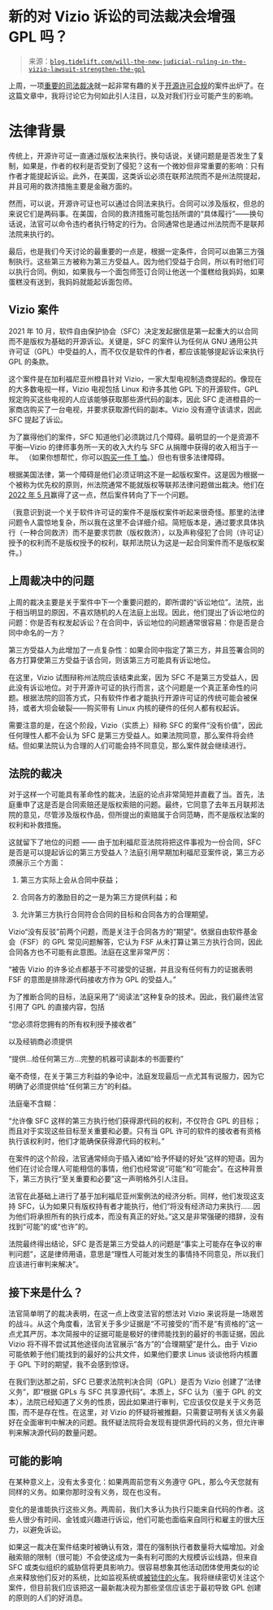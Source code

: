 <!--yml

category: 未分类

date: 2024-05-27 14:58:58

-->

# 新的对 Vizio 诉讼的司法裁决会增强 GPL 吗？

> 来源：[`blog.tidelift.com/will-the-new-judicial-ruling-in-the-vizio-lawsuit-strengthen-the-gpl`](https://blog.tidelift.com/will-the-new-judicial-ruling-in-the-vizio-lawsuit-strengthen-the-gpl)

上周，一项[重要的司法裁决](https://sfconservancy.org/docs/Order_Denying_Vizio_Motion_for_Summary_Judgement_12-29-23.pdf)就一起非常有趣的关于[开源许可合规](https://tidelift.com/subscription/video/open-source-licenses)的案件出炉了。在这篇文章中，我将讨论它为何如此引人注目，以及对我们行业可能产生的影响。

# 法律背景

传统上，开源许可证一直通过版权法来执行。换句话说，关键问题是是否发生了复制，如果是，作者的权利是否受到了侵犯？这有一个微妙但非常重要的影响：只有作者才能提起诉讼。此外，在美国，这类诉讼必须在联邦法院而不是州法院提起，并且可用的救济措施主要是金融方面的。

然而，可以说，开源许可证也可以通过合同法来执行。合同可以涉及版权，但总的来说它们是两码事。在美国，合同的救济措施可能包括所谓的“具体履行”——换句话说，法官可以命令违约者执行特定的行为。合同通常也是通过州法院而不是联邦法院来执行的。

最后，也是我们今天讨论的最重要的一点是，根据一定条件，合同可以由第三方强制执行。这些第三方被称为第三方受益人。因为他们受益于合同，所以有时他们可以执行合同。例如，如果我与一个面包师签订合同让他送一个蛋糕给我妈妈，如果蛋糕没有送到，我妈妈就能起诉面包师。

## Vizio 案件

2021 年 10 月，软件自由保护协会（SFC）决定发起据信是第一起重大的以合同而不是版权为基础的开源诉讼。关键是，SFC 的案件认为任何从 GNU 通用公共许可证（GPL）中受益的人，而不仅仅是软件的作者，都应该能够提起诉讼来执行 GPL 的条款。

这个案件是在加利福尼亚州橙县针对 Vizio，一家大型电视制造商提起的。像现在的大多数电视一样，Vizio 电视包括 Linux 和许多其他 GPL 下的开源软件。GPL 规定购买这些电视的人应该能够获取那些源代码的副本，因此 SFC 走进橙县的一家商店购买了一台电视，并要求获取源代码的副本。Vizio 没有遵守该请求，因此 SFC 提起了诉讼。

为了赢得他们的案件，SFC 知道他们必须跳过几个障碍。最明显的一个是资源不平衡—Vizio 的律师事务所一天的收入大约与 SFC 从捐赠中获得的收入相当于一年。 （如果你想帮忙，你可以[购买一件 T 恤](https://sfconservancy.org/sustainer/)。）但也有很多法律障碍。

根据美国法律，第一个障碍是他们必须证明这不是一起版权案件。这是因为根据一个被称为优先权的原则，州法院通常不能就版权等联邦法律问题做出裁决。他们在[2022 年 5 月](https://sfconservancy.org/news/2022/may/16/vizio-remand-win/)赢得了这一点，然后案件转向了下一个问题。

（我意识到说一个关于软件许可证的案件不是版权案件听起来很奇怪。那里的法律问题令人震惊地复杂，所以我在这里不会详细介绍。简短版本是，通过要求具体执行（一种合同救济）而不是要求罚款（版权救济），以及声称侵犯了合同（许可证）授予的权利而不是版权授予的权利，联邦法院认为这是一起合同案件而不是版权案件。）

## 上周裁决中的问题

上周的裁决主要是关于案件中下一个重要问题的，即所谓的“诉讼地位”。法院，出于相当明显的原因，不喜欢随机的人在法庭上出现。因此，他们提出了诉讼地位的问题：你是否有权发起诉讼？在合同中，诉讼地位的问题通常很容易：你是否是合同中命名的一方？

第三方受益人为此增加了一点复杂性：如果合同中指定了第三方，并且签署合同的各方打算使第三方受益于该合同，则该第三方可能具有诉讼地位。

在这里，Vizio 试图辩称州法院应该结束此案，因为 SFC 不是第三方受益人，因此没有诉讼地位。对于开源许可证的执行而言，这个问题是一个真正革命性的问题。根据法院的回答方式，只有软件作者才能执行开源许可证的传统可能会被保持，或者大坝会破裂——购买带有 Linux 内核的硬件的任何人都有权起诉。

需要注意的是，在这个阶段，Vizio（实质上）辩称 SFC 的案件“没有价值”，因此任何理性人都不会认为 SFC 是第三方受益人。如果法院同意，那么案件将会终结。但如果法院认为合理的人们可能会持不同意见，那么案件就会继续进行。

## 法院的裁决

对于这样一个可能具有革命性的裁决，法庭的论点非常简短并直截了当。首先，法庭重申了这是否是合同索赔还是版权索赔的问题。最终，它同意了去年五月联邦法院的意见，尽管涉及版权作品，但所提出的索赔属于合同范畴，而不是版权法案的权利和补救措施。

这就留下了地位的问题 —— 由于加利福尼亚法院将把这件事视为一份合同，SFC 是否是可以提起诉讼的第三方受益人？法庭引用早期加利福尼亚案件说，第三方必须展示三个方面：

1.  第三方实际上会从合同中获益；

1.  合同各方的激励目的之一是为第三方提供利益；和

1.  允许第三方执行合同符合合同的目标和合同各方的合理期望。

Vizio“没有反驳”前两个问题，而是关注于合同各方的“期望”。依据自由软件基金会（FSF）的 GPL 常见问题解答，它认为 FSF 从未打算让第三方执行合同，因此合同各方也不可能有此意图。法庭在这里非常严厉：

“被告 Vizio 的许多论点都基于不可接受的证据，并且没有任何有力的证据表明 FSF 的意图是排除源代码接收方作为 GPL 的受益人。”

为了推断合同的目标，法庭采用了“阅读法”这种复杂的技术。因此，我们最终法官引用了 GPL 的直接内容，包括

“您必须将您拥有的所有权利授予接收者”

以及经销商必须提供

“提供…给任何第三方…完整的机器可读副本的书面要约”

毫不奇怪，在关于第三方利益的争论中，法庭发现最后一点尤其有说服力，因为它明确了必须提供给“任何第三方”的利益。

法庭毫不含糊：

“允许像 SFC 这样的第三方执行他们获得源代码的权利，不仅符合 GPL 的目标；而且对于实现这些目标至关重要和必要。只有当 GPL 许可的软件的接收者有资格执行该权利时，他们才能确保获得源代码的权利。”

在案件的这个阶段，法官通常倾向于插入诸如“给予怀疑的好处”这样的短语。因为他们在讨论合理人可能相信的事情，他们也经常说“可能”和“可能会”。在这种背景下，第三方执行“至关重要和必要”这一声明格外引人注目。

法官在此基础上进行了基于加利福尼亚州案例法的经济分析。同样，他们发现这支持 SFC，认为如果只有版权持有者才能执行，他们“将没有经济动力来执行……因为他们将承担所有的执行成本，而没有真正的好处。”这又是非常强硬的措辞，没有找到“可能”的或“也许”的。

法院最终得出结论，SFC 是否是第三方受益人的问题是“事实上可能存在争议的审判问题”，这是律师用语，意思是“理性人可能对发生的事情持不同意见，所以我们应该进行审判来解决”。

## 接下来是什么？

法官简单明了的裁决表明，在这一点上改变法官的想法对 Vizio 来说将是一场艰苦的战斗。从这个角度看，法官关于多少证据是“不可接受的”而不是“有资格的”这一点尤其严厉。本次简报中的证据可能是极好的律师能找到的最好的书面证据，因此 Vizio 将不得不尝试其他途径向法官展示“各方”的“合理期望”是什么。由于 Vizio 可能依赖于他们能找到的最好的公共文件，如果他们要求 Linus 谈谈他将内核置于 GPL 下时的期望，我不会感到惊讶。

在我们到达那之前，SFC 已要求法院判决合同（GPL）是否为 Vizio 创建了“法律义务”，即“根据 GPLs 与 SFC 共享源代码”。本质上，SFC 认为（鉴于 GPL 的文本），法院已经知道了义务的性质，因此如果进行审判，它应该仅仅是关于义务范围，而不是存在性。在这里，对 Vizio 的怀疑将被推翻，只需要证明有关该义务最好在全面审判中解决的问题。我怀疑法院将会发现有提供源代码的义务，但允许审判来解决源代码的数量问题。

## 可能的影响

在某种意义上，没有太多变化：如果两周前您有义务遵守 GPL，那么今天您就有同样的义务。如果你那时没有义务，现在也没有。

变化的是谁能执行这些义务。两周前，我们大多认为执行只能来自代码的作者。这些人很少有时间、金钱或兴趣进行诉讼，他们可能也面临来自同行和雇主的很大压力，以避免诉讼。

如果这一裁决在案件结束时被确认有效，潜在的强制执行者数量将大幅增加。对金融索赔的限制（很可能）不会使这成为一条有利可图的大规模诉讼线路，但来自 SFC 或类似组织的威胁信将更具影响力。很容易想象其他活动团体使用类似的论点来释放他们反对的系统，比如监视系统或[被锁住的火车](https://arstechnica.com/tech-policy/2023/12/manufacturer-deliberately-bricked-trains-repaired-by-competitors-hackers-find/)。我将继续密切关注这个案件，但目前我们应该把这一最新裁决视为那些坚信应该忠于最初导致 GPL 创建的原则的人们的好消息。
